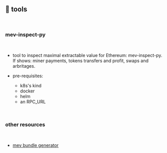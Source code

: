 ## 🧯 tools

<br>


### mev-inspect-py

<br>

* tool to inspect maximal extractable value for Ethereum: mev-inspect-py. If shows: miner payments, tokens transfers and profit, swaps and arbritages.

* pre-requisites:
    - k8s's kind
    - docker
    - helm
    - an RPC_URL

<br>


### other resources

<br>

* [mev bundle generator](https://github.com/Alcibiades-Capital/mev_bundle_generator)
